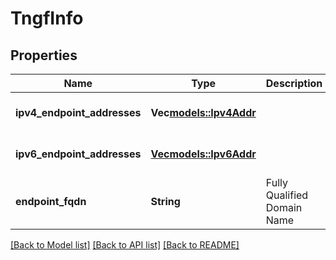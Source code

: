 # TngfInfo

## Properties
Name | Type | Description | Notes
------------ | ------------- | ------------- | -------------
**ipv4_endpoint_addresses** | **Vec<models::Ipv4Addr>** |  | [optional] [default to None]
**ipv6_endpoint_addresses** | [**Vec<models::Ipv6Addr>**](Ipv6Addr.md) |  | [optional] [default to None]
**endpoint_fqdn** | **String** | Fully Qualified Domain Name | [optional] [default to None]

[[Back to Model list]](../README.md#documentation-for-models) [[Back to API list]](../README.md#documentation-for-api-endpoints) [[Back to README]](../README.md)


